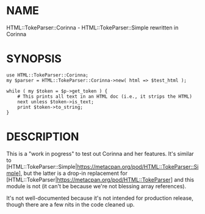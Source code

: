 # NAME

HTML::TokeParser::Corinna - HTML::TokeParser::Simple rewritten in Corinna

# SYNOPSIS

    use HTML::TokeParser::Corinna;
    my $parser = HTML::TokeParser::Corinna->new( html => $test_html );
    
    while ( my $token = $p->get_token ) {
        # This prints all text in an HTML doc (i.e., it strips the HTML)
        next unless $token->is_text;
        print $token->to_string;
    }

# DESCRIPTION

This is a "work in pogress" to test out Corinna and her features. It's similar
to
[HTML::TokeParser::Simple|https://metacpan.org/pod/HTML::TokeParser::Simple],
but the latter is a drop-in replacement for
[HTML::TokeParser|https://metacpan.org/pod/HTML::TokeParser] and this module
is not (it can't be because we're not blessing array references).

It's not well-documented because it's not intended for production release,
though there are a few nits in the code cleaned up.
